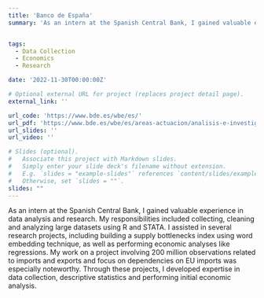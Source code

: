 ```yaml
---
title: 'Banco de España'
summary: 'As an intern at the Spanish Central Bank, I gained valuable experience in data analysis and research. My responsibilities included collecting, cleaning and analyzing large datasets using R and STATA. I assisted in several research projects, including building a supply bottlenecks index using word embedding technique, as well as performing economic analyses like regressions. My work on a project involving 200 million observations related to imports and exports and focus on dependencies on EU imports was especially noteworthy. Through these projects, I developed expertise in data collection, descriptive statistics and performing initial economic analysis.'


tags:
  - Data Collection
  - Economics
  - Research

date: '2022-11-30T00:00:00Z'

# Optional external URL for project (replaces project detail page).
external_link: ''

url_code: 'https://www.bde.es/wbe/es/'
url_pdf: 'https://www.bde.es/wbe/es/areas-actuacion/analisis-e-investigacion/recursos indices-de-cuellos-de-botella-en-la-oferta-basados-en-articulos-de-prensa.html'
url_slides: ''
url_video: ''

# Slides (optional).
#   Associate this project with Markdown slides.
#   Simply enter your slide deck's filename without extension.
#   E.g. `slides = "example-slides"` references `content/slides/example-slides.md`.
#   Otherwise, set `slides = ""`.
slides: ""
---
```



As an intern at the Spanish Central Bank, I gained valuable experience in data analysis and research. My responsibilities included collecting, cleaning and analyzing large datasets using R and STATA. I assisted in several research projects, including building a supply bottlenecks index using word embedding technique, as well as performing economic analyses like regressions. My work on a project involving 200 million observations related to imports and exports and focus on dependencies on EU imports was especially noteworthy. Through these projects, I developed expertise in data collection, descriptive statistics and performing initial economic analysis.